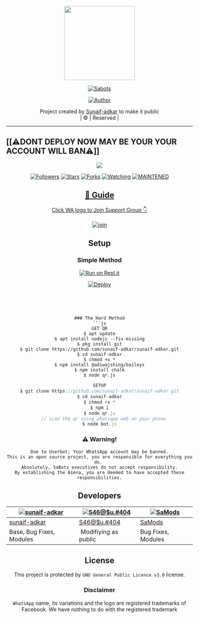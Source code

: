 

<div align="center">
  <img border-radius: 15px src="https://telegra.ph/file/555d3c58204893763b839.jpg" width="190" height="200"/>
  <p align="center">
<a href="#"><img title="Sabots" src="https://img.shields.io/badge/SaBots-green?colorA=%23ff0000&colorB=%23017e40&style=for-the-badge"></a>
</p>
  <p align="center">
<a href="https://github.com/sunaif-adkar"><img title="Author" src="https://img.shields.io/badge/sunaif-adkar/JulieMwol?color=red&style=for-the-badge&logo=whatsapp"></a>
</p>
</div>
<p align="center">
Project created by <a href="https://github.com/sunaif-adkar">Sunaif-adkar</a> to make it public
    <br>
       | © |
        Reserved |
    <br> 
</p>

----
## [[⚠️DONT DEPLOY NOW MAY BE YOUR YOUR ACCOUNT WILL BAN⚠️]]
<div align="center">

  <p align="center">
  <a href="httsp://githun.com/sunaif-adkar">
    <img src="https://img.shields.io/github/repo-size/sunaif-adkar/sunaif-adkar?color=green&label=Repo%20total%20size&style=plastic">
<p align="center">
<a href="https://github.com/sunaif-adkar/followers"><img title="Followers" src="https://img.shields.io/github/followers/sunaif-adkar?color=blue&style=flat-square"></a>
<a href="https://github.com/sunaif-adkar/sunaif-adkar/stargazers/"><img title="Stars" src="https://img.shields.io/github/stars/sunaif-adkar/sunaif-adkar?color=blue&style=flat-square"></a>
<a href="https://github.com/sunaif-adkar/sunaif-adkar/network/members"><img title="Forks" src="https://img.shields.io/github/forks/sunaif-adkar/sunaif-adkar?color=blue&style=flat-square"></a>
<a href="https://github.com/sunaif-adkar/sunaif-adkar/watchers"><img title="Watching" src="https://img.shields.io/github/watchers/sunaif-adkar/sunaif-adkar?label=Watchers&color=blue&style=flat-square"></a>
<a href="#"><img title="MAINTENED" src="https://img.shields.io/badge/UNMAINTENED-YES-blue.svg"</a>
</p>

## 📢 Guide
Click WA logo to Join Support Group 👇
    <br>
<br>
  [![join](https://github.com/Alien-alfa/PublicBot/blob/main/wlogo.svg.png)](https://wa.me/message/N2MKXYOCTXS6K1)
  <div align="center">
          
## Setup
<div align="center">

  ### Simple Method
  
[![Run on Repl.it](https://repl.it/badge/github/quiec/whatsAlfa)](https://replit.com/@phaticusthiccy/WhatsAsena-QR)

[![Deploy](https://www.herokucdn.com/deploy/button.svg)](https://heroku.com/deploy?template=https://github.com/farhan-dqz/JulieMwol)
     </div>
<br>
<br >
``` 
  
### The Hard Method
```js
GET QR
$ apt update
$ apt install nodejs --fix-missing
$ pkg install git
$ git clone https://github.com/sunaif-adkar/sunaif-adkar.git
$ cd sunaif-adkar
$ chmod +x *
$ npm install @adiwajshing/baileys
$ npm install chalk
$ node qr.js
```
      
```js
SETUP
$ git clone https://github.com/sunaif-adkar/sunaif-adkar.git
$ cd sunaif-adkar
$ chmod +x *
$ npm i
$ node qr.js
   // scan the qr using whatsapp web on your phone
$ node bot.js
```


### ⚠️ Warning! 
```
Due to Userbot; Your WhatsApp account may be banned.
This is an open source project, you are responsible for everything you do. 
Absolutely, SaBots executives do not accept responsibility.
By establishing the Asena, you are deemed to have accepted these responsibilities.
```

## Developers
  <div align="center">
    
  [![sunaif-adkar](https://github.com/sunaif-adkar.png?size=100)](https://github.com/sunaif-adkar) |  [![S46@$u.#404](https://telegra.ph/file/df002f5c5f138a17eb2a4.jpg?size=100)](https://wa.me/message/N2MKXYOCTXS6K1) | [![SaMods](https://telegra.ph/file/73d6e190b1f18e12a87f8.png?size=100)](https://wa.me/message/N2MKXYOCTXS6K1) 
----|----|----
[sunaif-adkar](https://github.com/sunaif-adkar)  | [S46@$u.#404](https://wa.me/message/N2MKXYOCTXS6K1) | [SaMods](https://wa.me/message/N2MKXYOCTXS6K1)
Base, Bug Fixes, Modules | Modifiying  as   public | Bug Fixes, Modules
  </div>
    


## License
This project is protected by `GNU General Public Licence v3.0` license.

### Disclaimer
`WhatsApp` name, its variations and the logo are registered trademarks of Facebook. We have nothing to do with the registered trademark
